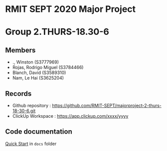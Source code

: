 # RMIT SEPT 2020 Major Project

# Group 2.THURS-18.30-6

## Members
* ., Winston (S3777969)
* Rojas, Rodrigo Miguel (S3784466)
* Blanch, David (S3589310)
* Nam, Le Hai (S3625204)

## Records

* Github repository : https://github.com/RMIT-SEPT/majorproject-2-thurs-18-30-6.git
* ClickUp Workspace : https://app.clickup.com/xxxx/yyyy


## Code documentation

[Quick Start](/docs/README.md) in `docs` folder
